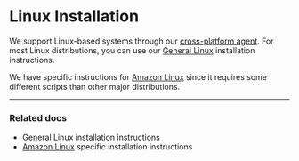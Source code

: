 # Linux Installation

We support Linux-based systems through our [cross-platform agent](/platforms/other/agent). For most Linux distributions, you can use our [General Linux](/platforms/linux/installation/systemd-linux) installation instructions.

We have specific instructions for [Amazon Linux](/platforms/linux/installation/amazon-linux) since it requires some different scripts than other major distributions.

---

### Related docs

* [General Linux](general-linux) installation instructions
* [Amazon Linux](amazon-linux) specific installation instructions
